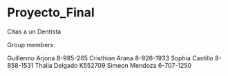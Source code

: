 # Proyecto_Final
Citas a un Dentista


Group members: 

Guillermo Arjona 8-985-265
Cristhian Arana 8-926-1933
Sophia Castillo 8-858-1531
Thalia Delgado K552709
Simeon Mendoza 6-707-1250
